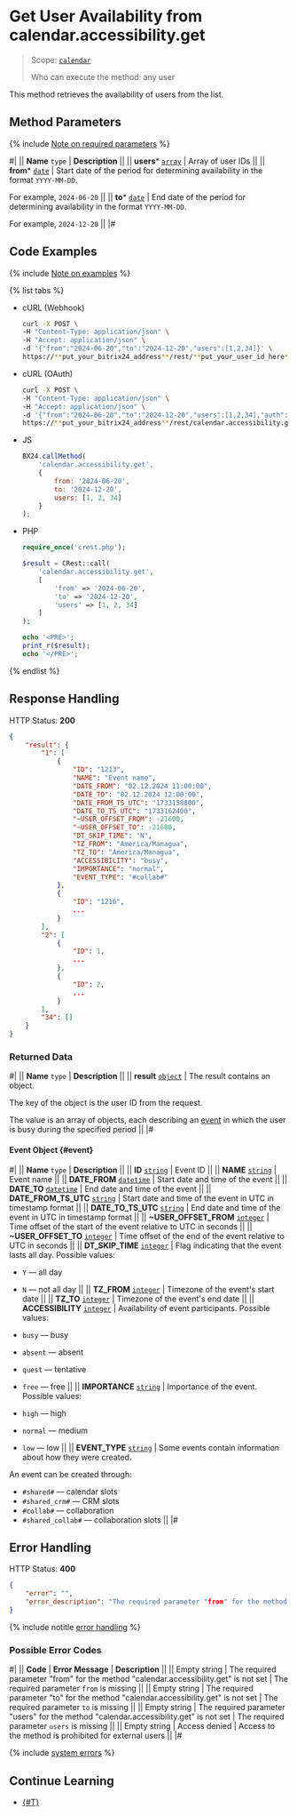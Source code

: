 # Get User Availability from calendar.accessibility.get

> Scope: [`calendar`](../scopes/permissions.md)
>
> Who can execute the method: any user

This method retrieves the availability of users from the list.

## Method Parameters

{% include [Note on required parameters](../../_includes/required.md) %}

#|
|| **Name**
`type` | **Description** ||
|| **users***
[`array`](../data-types.md) | Array of user IDs ||
|| **from***
[`date`](../data-types.md) | Start date of the period for determining availability in the format `YYYY-MM-DD`.

For example, `2024-06-20` ||
|| **to***
[`date`](../data-types.md) | End date of the period for determining availability in the format `YYYY-MM-DD`.

For example, `2024-12-20`  ||
|#

## Code Examples

{% include [Note on examples](../../_includes/examples.md) %}

{% list tabs %}

- cURL (Webhook)

    ```bash
    curl -X POST \
    -H "Content-Type: application/json" \
    -H "Accept: application/json" \
    -d '{"from":"2024-06-20","to":"2024-12-20","users":[1,2,34]}' \
    https://**put_your_bitrix24_address**/rest/**put_your_user_id_here**/**put_your_webhook_here**/calendar.accessibility.get
    ```

- cURL (OAuth)

    ```bash
    curl -X POST \
    -H "Content-Type: application/json" \
    -H "Accept: application/json" \
    -d '{"from":"2024-06-20","to":"2024-12-20","users":[1,2,34],"auth":"**put_access_token_here**"}' \
    https://**put_your_bitrix24_address**/rest/calendar.accessibility.get
    ```

- JS

    ```js
    BX24.callMethod(
        'calendar.accessibility.get',
        {
            from: '2024-06-20',
            to: '2024-12-20',
            users: [1, 2, 34]
        }
    );
    ```

- PHP

    ```php
    require_once('crest.php');

    $result = CRest::call(
        'calendar.accessibility.get',
        [
            'from' => '2024-06-20',
            'to' => '2024-12-20',
            'users' => [1, 2, 34]
        ]
    );

    echo '<PRE>';
    print_r($result);
    echo '</PRE>';
    ```

{% endlist %}

## Response Handling

HTTP Status: **200**

```json
{
    "result": {
        "1": [
            {
                "ID": "1213",
                "NAME": "Event name",
                "DATE_FROM": "02.12.2024 11:00:00",
                "DATE_TO": "02.12.2024 12:00:00",
                "DATE_FROM_TS_UTC": "1733158800",
                "DATE_TO_TS_UTC": "1733162400",
                "~USER_OFFSET_FROM": -21600,
                "~USER_OFFSET_TO": -21600,
                "DT_SKIP_TIME": "N",
                "TZ_FROM": "America/Managua",
                "TZ_TO": "America/Managua",
                "ACCESSIBILITY": "busy",
                "IMPORTANCE": "normal",
                "EVENT_TYPE": "#collab#"
            },
            {
                "ID": "1216",
                ...
            }
        ],
        "2": [
            {
                "ID": 1,
                ...
            },
            {
                "ID": 2,
                ...
            }
        ],
        "34": []
    }
}
```

### Returned Data

#|
|| **Name**
`type` | **Description** ||
|| **result**
[`object`](../data-types.md) | The result contains an object.

The key of the object is the user ID from the request.

The value is an array of objects, each describing an [event](#event) in which the user is busy during the specified period ||
|#

#### Event Object {#event}

#|
|| **Name**
`type` | **Description** ||
|| **ID**
[`string`](../data-types.md) | Event ID ||
|| **NAME**
[`string`](../data-types.md) | Event name ||
|| **DATE_FROM**
[`datetime`](../data-types.md) | Start date and time of the event ||
|| **DATE_TO**
[`datetime`](../data-types.md) | End date and time of the event ||
|| **DATE_FROM_TS_UTC**
[`string`](../data-types.md) | Start date and time of the event in UTC in timestamp format ||
|| **DATE_TO_TS_UTC**
[`string`](../data-types.md) | End date and time of the event in UTC in timestamp format ||
|| **~USER_OFFSET_FROM**
[`integer`](../data-types.md) | Time offset of the start of the event relative to UTC in seconds ||
|| **~USER_OFFSET_TO**
[`integer`](../data-types.md) | Time offset of the end of the event relative to UTC in seconds ||
|| **DT_SKIP_TIME**
[`integer`](../data-types.md) | Flag indicating that the event lasts all day. Possible values:
- `Y` — all day
- `N` — not all day ||
|| **TZ_FROM**
[`integer`](../data-types.md) | Timezone of the event's start date ||
|| **TZ_TO**
[`integer`](../data-types.md) | Timezone of the event's end date ||
|| **ACCESSIBILITY**
[`integer`](../data-types.md) | Availability of event participants. Possible values:

- `busy` — busy
- `absent` — absent
- `quest` — tentative
- `free` — free ||
|| **IMPORTANCE**
[`string`](../data-types.md) | Importance of the event. Possible values:

- `high` — high
- `normal` — medium
- `low` — low ||
|| **EVENT_TYPE**
[`string`](../data-types.md) | Some events contain information about how they were created.

An event can be created through:

- `#shared#` — calendar slots
- `#shared_crm#` — CRM slots
- `#collab#` — collaboration
- `#shared_collab#` — collaboration slots ||
|#

## Error Handling

HTTP Status: **400**

```json
{
    "error": "",
    "error_description": "The required parameter "from" for the method "calendar.accessibility.get" is not set"
}
```

{% include notitle [error handling](../../_includes/error-info.md) %}

### Possible Error Codes

#|
|| **Code** | **Error Message** | **Description** ||
|| Empty string | The required parameter "from" for the method "calendar.accessibility.get" is not set | The required parameter `from` is missing ||
|| Empty string | The required parameter "to" for the method "calendar.accessibility.get" is not set | The required parameter `to` is missing ||
|| Empty string | The required parameter "users" for the method "calendar.accessibility.get" is not set | The required parameter `users` is missing ||
|| Empty string | Access denied | Access to the method is prohibited for external users ||
|#

{% include [system errors](../../_includes/system-errors.md) %}

## Continue Learning 

- [{#T}](./index.md)